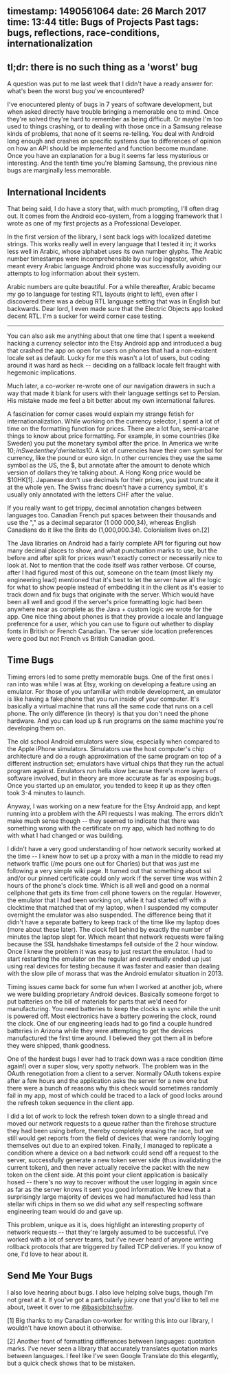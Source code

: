 timestamp: 1490561064
date: 26 March 2017
time: 13:44
title: Bugs of Projects Past
tags: bugs, reflections, race-conditions, internationalization
---

## tl;dr: there is no such thing as a 'worst' bug

A question was put to me last week that I didn't have a ready answer for: what's been the worst bug you've encountered?  

I've enocuntered plenty of bugs in 7 years of software development, but when asked directly have trouble bringing a memorable one to mind.  Once they're solved they're hard to remember as being difficult.  Or maybe I'm too used to things crashing, or to dealing with those once in a Samsung release kinds of problems, that none of it seems re-telling.  You deal with Android long enough and crashes on specific systems due to differences of opinion on how an API should be implemented and function become mundane.  Once you have an explanation for a bug it seems far less mysterious or interesting.  And the tenth time you're blaming Samsung, the previous nine bugs are marginally less memorable.

## International Incidents

That being said, I do have a story that, with much prompting, I'll often drag out. It comes from the Android eco-system, from a logging framework that I wrote as one of my first projects as a Professional Developer.  

In the first version of the library, I sent back logs with localized datetime strings.  This works really well in every language that I tested it in; it works less well in Arabic, whose alphabet uses its own number glyphs.  The Arabic number timestamps were incomprehensible by our log ingestor, which meant every Arabic language Android phone was successfully avoiding our attempts to log information about their system.  

Arabic numbers are quite beautiful.  For a while thereafter, Arabic became my go to language for testing RTL layouts (right to left), even after I discovered there was a debug RTL language setting that was in English but backwards. Dear lord, I even made sure that the Electric Objects app looked decent RTL.  I'm a sucker for weird corner case testing.

---

You can also ask me anything about that one time that I spent a weekend hacking a currency selector into the Etsy Android app and introduced a bug that crashed the app on open for users on phones that had a non-existent locale set as default.  Lucky for me this wasn't a lot of users, but coding around it was hard as heck -- deciding on a fallback locale felt fraught with hegemonic implications.  

Much later, a co-worker re-wrote one of our navigation drawers in such a way that made it blank for users with their language settings set to Persian.  His mistake made me feel a bit better about my own international failures.

A fascination for corner cases would explain my strange fetish for internationalization.  While working on the currency selector, I spent a lot of time on the formatting function for prices.  There are a lot fun, semi-arcane things to know about price formatting.  For example, in some countries (like Sweden) you put the monetary symbol after the price.  In America we write $10; in Sweden they'd write it as 10$.  A lot of currencies have their own symbol for currency, like the pound or euro sign.  In other currencies they use the same symbol as the US, the $, but annotate after the amount to denote which version of dollars they're talking about.  A Hong Kong price would be $10HK[1].  Japanese don't use decimals for their prices, you just truncate it at the whole yen.  The Swiss franc doesn't have a currency symbol, it's usually only annotated with the letters CHF after the value.

If you really want to get trippy, decimal annotation changes between languages too. Canadian French put spaces between their thousands and use the "," as a decimal separator (1 000 000,34), whereas English Canadians do it like the Brits do (1,000,000.34).  Colonialism lives on.[2]

The Java libraries on Android had a fairly complete API for figuring out how many decimal places to show, and what punctuation marks to use, but the before and after split for prices wasn't exactly correct or necessarily nice to look at.  Not to mention that the code itself was rather verbose.  Of course, after I had figured most of this out, someone on the team (most likely my engineering lead) mentioned that it's best to let the server have all the logic for what to show people instead of embedding it in the client as it's easier to track down and fix bugs that originate with the server.  Which would have been all well and good if the server's price formatting logic had been anywhere near as complete as the Java + custom logic we wrote for the app.  One nice thing about phones is that they provide a locale and language preference for a user, which you can use to figure out whether to display fonts in British or French Canadian.  The server side location preferences were good but not French vs British Canadian good.

## Time Bugs

Timing errors led to some pretty memorable bugs.  One of the first ones I ran into was while I was at Etsy, working on developing a feature using an emulator.  For those of you unfamiliar with mobile development, an emulator is like having a fake phone that you run inside of your computer.  It's basically a virtual machine that runs all the same code that runs on a cell phone.  The only difference (in theory) is that you don't need the phone hardware.  And you can load up & run programs on the same machine you're developing them on.

The old school Android emulators were slow, especially when compared to the Apple iPhone simulators.  Simulators use the host computer's chip architecture and do a rough approximation of the same program on top of a different instruction set; emulators have virtual chips that they run the actual program against. Emulators run hella slow because there's more layers of software involved, but in theory are more accurate as far as exposing bugs.  Once you started up an emulator, you tended to keep it up as they often took 3-4 minutes to launch.

Anyway, I was working on a new feature for the Etsy Android app, and kept running into a problem with the API requests I was making.  The errors didn't make much sense though -- they seemed to indicate that there was something wrong with the certificate on my app, which had nothing to do with what I had changed or was building.

I didn't have a very good understanding of how network security worked at the time -- I knew how to set up a proxy with a man in the middle to read my network traffic (/me pours one out for Charles) but that was just me following a very simple wiki page.  It turned out that something about ssl and/or our pinned certificate could only work if the server time was within 2 hours of the phone's clock time.  Which is all well and good on a normal cellphone that gets its time from cell phone towers on the regular.  However, the emulator that I had been working on, while it had started off with a clocktime that matched that of my laptop, when I suspended my computer overnight the emulator was also suspended. The difference being that it didn't have a separate battery to keep track of the time like my laptop does (more about these later).  The clock fell behind by exactly the number of minutes the laptop slept for.  Which meant that network requests were failing because the SSL handshake timestamps fell outside of the 2 hour window.  Once I knew the problem it was easy to just restart the emulator.  I had to start restarting the emulator on the regular and eventually ended up just using real devices for testing because it was faster and easier than dealing with the slow pile of morass that was the Android emulator situation in 2013.

Timing issues came back for some fun when I worked at another job, where we were building proprietary Android devices. Basically someone forgot to put batteries on the bill of materials for parts that we'd need for manufacturing.  You need batteries to keep the clocks in sync while the unit is powered off.  Most electronics have a battery powering the clock, round the clock.  One of our engineering leads had to go find a couple hundred batteries in Arizona while they were attempting to get the devices manufactured the first time around. I believed they got them all in before they were shipped, thank goodness.

One of the hardest bugs I ever had to track down was a race condition (time again!) over a super slow, very spotty network.  The problem was in the OAuth renegotiation from a client to a server.  Normally OAuth tokens expire after a few hours and the application asks the server for a new one but there were a bunch of reasons why this check would sometimes randomly fail in my app, most of which could be traced to a lack of good locks around the refresh token sequence in the client app.  

I did a lot of work to lock the refresh token down to a single thread and moved our network requests to a queue rather than the firehose structure they had been using before, thereby completely erasing the race, but we still would get reports from the field of devices that were randomly logging themselves out due to an expired token.  Finally, I managed to replicate a condition where a device on a bad network could send off a request to the server, successfully generate a new token server side (thus invalidating the current token), and then never actually receive the packet with the new token on the client side.  At this point your client application is basically hosed -- there's no way to recover without the user logging in again since as far as the server knows it sent you good information.  We knew that a surprisingly large majority of devices we had manufactured had less than stellar wifi chips in them so we did what any self respecting software engineering team would do and gave up.

This problem, unique as it is, does highlight an interesting property of network requests -- that they're largely assumed to be successful.  I've worked with a lot of server teams, but i've never heard of anyone writing rollback protocols that are triggered by failed TCP deliveries.  If you know of one, I'd love to hear about it.

## Send Me Your Bugs

I also love hearing about bugs. I also love helping solve bugs, though I'm not great at it. If you've got a particularly juicy one that you'd like to tell me about, tweet it over to me [@basicbitchsoftw](https://www.twitter.com/basicbitchsoftw).




[1] Big thanks to my Canadian co-worker for writing this into our library, I wouldn't have known about it otherwise.

[2] Another front of formatting differences between languages: quotation marks.  I've never seen a library that accurately translates quotation marks between languages. I feel like I've seen Google Translate do this elegantly, but a quick check shows that to be mistaken.
